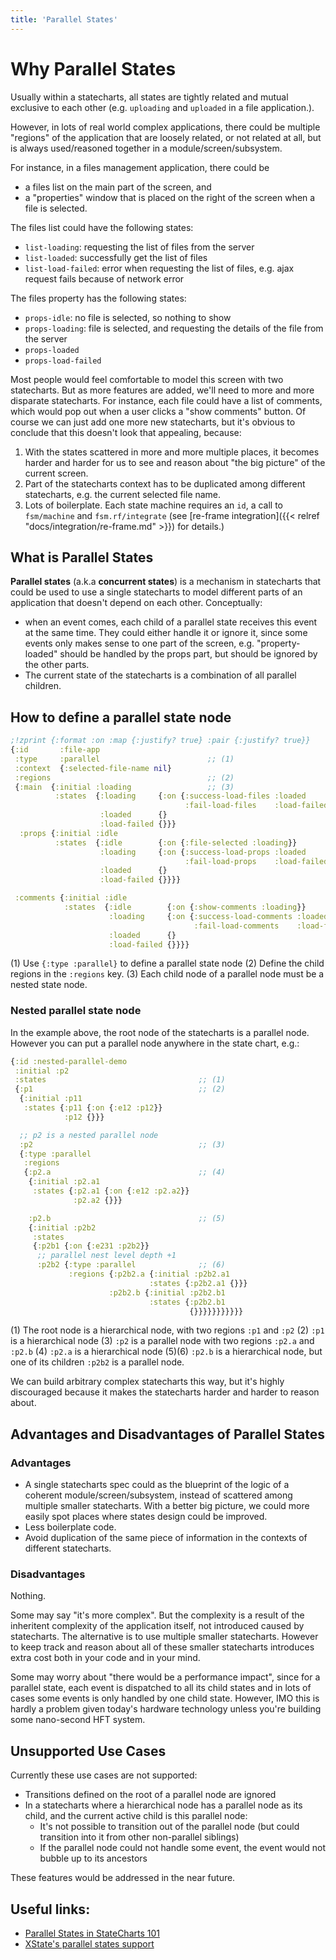 ```yaml
---
title: 'Parallel States'
---
```


# Why Parallel States

Usually within a statecharts, all states are tightly related and mutual
exclusive to each other (e.g. `uploading` and `uploaded` in a file
application.).

However, in lots of real world complex applications, there could be multiple
"regions" of the application that are loosely related, or not related at all,
but is always used/reasoned together in a module/screen/subsystem.

For instance, in a files management application, there could be

- a files list on the main part of the screen, and
- a "properties" window that is placed on the right of the screen when a file is
  selected.

The files list could have the following states:

- `list-loading`: requesting the list of files from the server
- `list-loaded`: successfully get the list of files
- `list-load-failed`: error when requesting the list of files, e.g. ajax request
  fails because of network error

The files property has the following states:

- `props-idle`: no file is selected, so nothing to show
- `props-loading`: file is selected, and requesting the details of the file from
  the server
- `props-loaded`
- `props-load-failed`

Most people would feel comfortable to model this screen with two statecharts.
But as more features are added, we'll need to more and more disparate
statecharts. For instance, each file could have a list of comments, which would
pop out when a user clicks a "show comments" button. Of course we can just add
one more new statecharts, but it's obvious to conclude that this doesn't look
that appealing, because:

1. With the states scattered in more and more multiple places, it becomes harder
   and harder for us to see and reason about "the big picture" of the current
   screen.
2. Part of the statecharts context has to be duplicated among different
   statecharts, e.g. the current selected file name.
3. Lots of boilerplate. Each state machine requires an `id`, a call to
   `fsm/machine` and `fsm.rf/integrate` (see [re-frame
   integration]({{< relref "docs/integration/re-frame.md" >}}) for details.)

## What is Parallel States

**Parallel states** (a.k.a **concurrent states**) is a mechanism in
statecharts that could be used to use a single statecharts to model different
parts of an application that doesn't depend on each other. Conceptually:

- when an event comes, each child of a parallel state receives this event at the
  same time. They could either handle it or ignore it, since some events only makes
  sense to one part of the screen, e.g. "property-loaded" should be handled by the
  props part, but should be ignored by the other parts.
- The current state of the statecharts is a combination of all parallel
  children.

## How to define a parallel state node

```clojure
;!zprint {:format :on :map {:justify? true} :pair {:justify? true}}
{:id       :file-app
 :type     :parallel                        ;; (1)
 :context  {:selected-file-name nil}
 :regions                                   ;; (2)
 {:main  {:initial :loading                 ;; (3)
          :states  {:loading     {:on {:success-load-files :loaded
                                       :fail-load-files    :load-failed}}
                    :loaded      {}
                    :load-failed {}}}
  :props {:initial :idle
          :states  {:idle        {:on {:file-selected :loading}}
                    :loading     {:on {:success-load-props :loaded
                                       :fail-load-props    :load-failed}}
                    :loaded      {}
                    :load-failed {}}}}

 :comments {:initial :idle
            :states  {:idle        {:on {:show-comments :loading}}
                      :loading     {:on {:success-load-comments :loaded
                                         :fail-load-comments    :load-failed}}
                      :loaded      {}
                      :load-failed {}}}}
```

(1) Use `{:type :parallel}` to define a parallel state node (2) Define the child
regions in the `:regions` key. (3) Each child node of a parallel node must be a
nested state node.

### Nested parallel state node

In the example above, the root node of the statecharts is a parallel node.
However you can put a parallel node anywhere in the state chart, e.g.:

```clojure
{:id :nested-parallel-demo
 :initial :p2
 :states                                  ;; (1)
 {:p1                                     ;; (2)
  {:initial :p11
   :states {:p11 {:on {:e12 :p12}}
            :p12 {}}}

  ;; p2 is a nested parallel node
  :p2                                     ;; (3)
  {:type :parallel
   :regions
   {:p2.a                                 ;; (4)
    {:initial :p2.a1
     :states {:p2.a1 {:on {:e12 :p2.a2}}
              :p2.a2 {}}}

    :p2.b                                 ;; (5)
    {:initial :p2b2
     :states
     {:p2b1 {:on {:e231 :p2b2}}
      ;; parallel nest level depth +1
      :p2b2 {:type :parallel              ;; (6)
             :regions {:p2b2.a {:initial :p2b2.a1
                               :states {:p2b2.a1 {}}}
                      :p2b2.b {:initial :p2b2.b1
                               :states {:p2b2.b1
                                        {}}}}}}}}}}}
```

(1) The root node is a hierarchical node, with two regions `:p1` and `:p2` (2)
`:p1` is a hierarchical node (3) `:p2` is a parallel node with two regions
`:p2.a` and `:p2.b` (4) `:p2.a` is a hierarchical node (5)(6) `:p2.b` is a
hierarchical node, but one of its children `:p2b2` is a parallel node.

We can build arbitrary complex statecharts this way, but it's highly discouraged
because it makes the statecharts harder and harder to reason about.

## Advantages and Disadvantages of Parallel States

### Advantages

- A single statecharts spec could as the blueprint of the logic of a coherent
  module/screen/subsystem, instead of scattered among multiple smaller
  statecharts. With a better big picture, we could more easily spot places where
  states design could be improved.
- Less boilerplate code.
- Avoid duplication of the same piece of information in the contexts of
  different statecharts.

### Disadvantages

Nothing.

Some may say "it's more complex". But the complexity is a result of the
inheritent complexity of the application itself, not introduced caused by
statecharts. The alternative is to use multiple smaller statecharts. However to
keep track and reason about all of these smaller statecharts introduces extra
cost both in your code and in your mind.

Some may worry about "there would be a performance impact", since for a parallel
state, each event is dispatched to all its child states and in lots of cases
some events is only handled by one child state. However, IMO this is hardly a
problem given today's hardware technology unless you're building some
nano-second HFT system.

## Unsupported Use Cases

Currently these use cases are not supported:

- Transitions defined on the root of a parallel node are ignored
- In a statecharts where a hierarchical node has a parallel node as its child,
  and the current active child is this parallel node:
  - It's not possible to transition out of the parallel node (but could
    transition into it from other non-parallel siblings)
  - If the parallel node could not handle some event, the event would not bubble
    up to its ancestors

These features would be addressed in the near future.

## Useful links:

- [Parallel States in StateCharts 101](https://statecharts.github.io/glossary/parallel-state.html)
- [XState's parallel states support](https://xstate.js.org/docs/guides/parallel.html)
